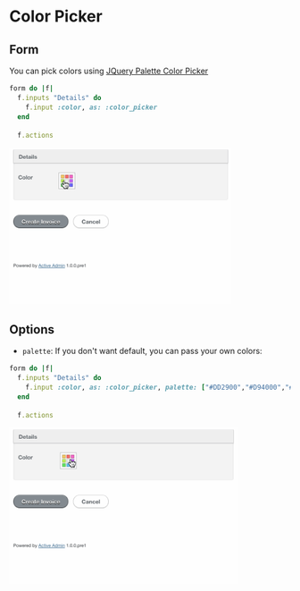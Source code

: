 # Color Picker

## Form

You can pick colors using [JQuery Palette Color Picker](https://github.com/carloscabo/jquery-palette-color-picker)

```ruby
form do |f|
  f.inputs "Details" do
    f.input :color, as: :color_picker
  end

  f.actions
```

<img src="./images/color-picker.gif" height="280" />

## Options

* `palette`: If you don't want default, you can pass your own colors:

```ruby
form do |f|
  f.inputs "Details" do
    f.input :color, as: :color_picker, palette: ["#DD2900","#D94000","#D55500","#D26A00","#CE7D00","#CA9000","#C6A300","#C2B400","#B9BF00"]
  end

  f.actions
```

<img src="./images/color-picker-colors.gif" height="280" />
